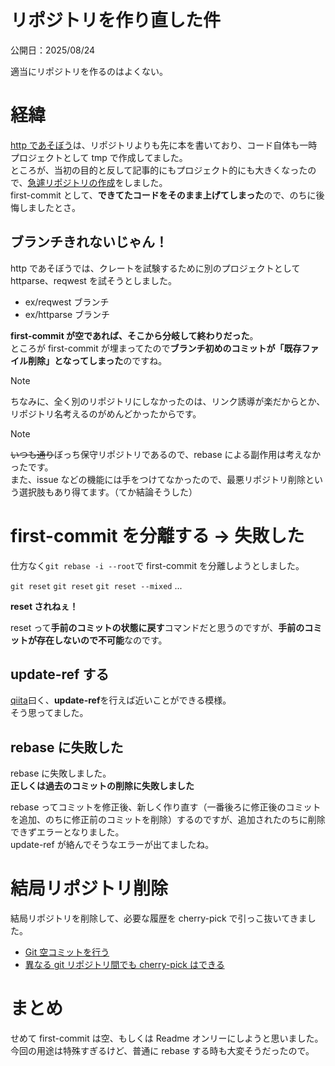 # リポジトリを作り直した件

公開日：2025/08/24

適当にリポジトリを作るのはよくない。

# 経緯

[http であそぼう](../../book/httpであそぼう)は、リポジトリよりも先に本を書いており、コード自体も一時プロジェクトとして tmp で作成してました。  
ところが、当初の目的と反して記事的にもプロジェクト的にも大きくなったので、[急遽リポジトリの作成](https://github.com/tam1192/experiments-http-server.rs)をしました。  
first-commit として、**できてたコードをそのまま上げてしまった**ので、のちに後悔しましたとさ。

## ブランチきれないじゃん！

http であそぼうでは、クレートを試験するために別のプロジェクトとして httparse、reqwest を試そうとしました。

- ex/reqwest ブランチ
- ex/httparse ブランチ

**first-commit が空であれば、そこから分岐して終わりだった**。  
ところが first-commit が埋まってたので**ブランチ初めのコミットが「既存ファイル削除」となってしまった**のですね。

> [!NOTE]  
> ちなみに、全く別のリポジトリにしなかったのは、リンク誘導が楽だからとか、リポジトリ名考えるのがめんどかったからです。

> [!NOTE]  
> ~~いつも通り~~ぼっち保守リポジトリであるので、rebase による副作用は考えなかったです。  
> また、issue などの機能には手をつけてなかったので、最悪リポジトリ削除という選択肢もあり得てます。（てか結論そうした）

# first-commit を分離する -> 失敗した

仕方なく`git rebase -i --root`で first-commit を分離しようとしました。

`git reset`
`git reset`
`git reset --mixed`
...

**reset されねぇ！**

reset って**手前のコミットの状態に戻す**コマンドだと思うのですが、**手前のコミットが存在しないので不可能**なのです。

## update-ref する

[qiita](https://qiita.com/JavaLangRuntimeException/items/f8d27ca6d94078437639)曰く、**update-ref**を行えば近いことができる模様。  
そう思ってました。

## rebase に失敗した

rebase に失敗しました。  
**正しくは過去のコミットの削除に失敗しました**

rebase ってコミットを修正後、新しく作り直す（一番後ろに修正後のコミットを追加、のちに修正前のコミットを削除）するのですが、追加されたのちに削除できずエラーとなりました。  
update-ref が絡んでそうなエラーが出てましたね。

# 結局リポジトリ削除

結局リポジトリを削除して、必要な履歴を cherry-pick で引っこ抜いてきました。

- [Git 空コミットを行う](https://qiita.com/miriwo/items/dbf82ca73723026d96f2)
- [異なる git リポジトリ間でも cherry-pick はできる](https://qiita.com/takeoverjp/items/befdcd616374cf6e0a3b)

# まとめ

せめて first-commit は空、もしくは Readme オンリーにしようと思いました。  
今回の用途は特殊すぎるけど、普通に rebase する時も大変そうだったので。
